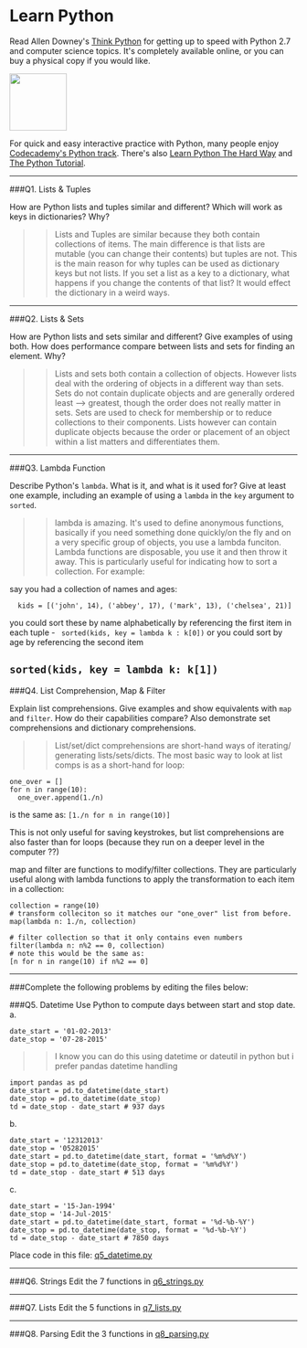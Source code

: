 # Learn Python

Read Allen Downey's [Think Python](http://www.greenteapress.com/thinkpython/) for getting up to speed with Python 2.7 and computer science topics. It's completely available online, or you can buy a physical copy if you would like.

<a href="http://www.greenteapress.com/thinkpython/"><img src="img/think_python.png" style="width: 100px;" target="_blank"></a>

For quick and easy interactive practice with Python, many people enjoy [Codecademy's Python track](http://www.codecademy.com/en/tracks/python). There's also [Learn Python The Hard Way](http://learnpythonthehardway.org/book/) and [The Python Tutorial](https://docs.python.org/2/tutorial/).

---

###Q1. Lists &amp; Tuples

How are Python lists and tuples similar and different? Which will work as keys in dictionaries? Why?

>> Lists and Tuples are similar because they both contain collections of items. The main difference is that lists are mutable (you can change their contents) but tuples are not. This is the main reason for why tuples can be used as dictionary keys but not lists. If you set a list as a key to a dictionary, what happens if you change the contents of that list? It would effect the dictionary in a weird ways.

---

###Q2. Lists &amp; Sets

How are Python lists and sets similar and different? Give examples of using both. How does performance compare between lists and sets for finding an element. Why?

>> Lists and sets both contain a collection of objects. However lists deal with the ordering of objects in a different way than sets. Sets do not contain duplicate objects and are generally ordered least --> greatest, though the order does not really matter in sets. Sets are used to check for membership or to reduce collections to their components. Lists however can contain duplicate objects because the order or placement of an object within a list matters and differentiates them.

---

###Q3. Lambda Function

Describe Python's `lambda`. What is it, and what is it used for? Give at least one example, including an example of using a `lambda` in the `key` argument to `sorted`.

>> lambda is amazing. It's used to define anonymous functions, basically if you need something done quickly/on the fly and on a very specific group of objects, you use a lambda funciton. Lambda functions are disposable, you use it and then throw it away. This is particularly useful for indicating how to sort a collection. For example:

say you had a collection of names and ages:
```
  kids = [('john', 14), ('abbey', 17), ('mark', 13), ('chelsea', 21)]
```
you could sort these by name alphabetically by referencing the first item in each tuple -
``` sorted(kids, key = lambda k : k[0])```
or you could sort by age by referencing the second item

``` sorted(kids, key = lambda k: k[1]) ```
---

###Q4. List Comprehension, Map &amp; Filter

Explain list comprehensions. Give examples and show equivalents with `map` and `filter`. How do their capabilities compare? Also demonstrate set comprehensions and dictionary comprehensions.

>> List/set/dict comprehensions are short-hand ways of iterating/ generating lists/sets/dicts. The most basic way to look at list comps is as a short-hand for loop:

```
one_over = []
for n in range(10):
  one_over.append(1./n)
```
is the same as:
``` [1./n for n in range(10)] ```

This is not only useful for saving keystrokes, but list comprehensions are also faster than for loops (because they run on a deeper level in the computer ??)


map and filter are functions to modify/filter collections. They are particularly useful along with lambda functions to apply the transformation to each item in a collection:
```
collection = range(10)
# transform colleciton so it matches our "one_over" list from before.
map(lambda n: 1./n, collection)

# filter collection so that it only contains even numbers
filter(lambda n: n%2 == 0, collection)
# note this would be the same as:
[n for n in range(10) if n%2 == 0]
```



---

###Complete the following problems by editing the files below:

###Q5. Datetime
Use Python to compute days between start and stop date.   
a.  

```
date_start = '01-02-2013'    
date_stop = '07-28-2015'
```

>> I know you can do this using datetime or dateutil in python but i prefer pandas datetime handling
``` 
import pandas as pd
date_start = pd.to_datetime(date_start)
date_stop = pd.to_datetime(date_stop)
td = date_stop - date_start # 937 days
```
b.  
```
date_start = '12312013'  
date_stop = '05282015'  
date_start = pd.to_datetime(date_start, format = '%m%d%Y')
date_stop = pd.to_datetime(date_stop, format = '%m%d%Y')
td = date_stop - date_start # 513 days

```

c.  
```
date_start = '15-Jan-1994'      
date_stop = '14-Jul-2015'  
date_start = pd.to_datetime(date_start, format = '%d-%b-%Y')
date_stop = pd.to_datetime(date_stop, format = '%d-%b-%Y')
td = date_stop - date_start # 7850 days

```

Place code in this file: [q5_datetime.py](python/q5_datetime.py)

---

###Q6. Strings
Edit the 7 functions in [q6_strings.py](python/q6_strings.py)

---

###Q7. Lists
Edit the 5 functions in [q7_lists.py](python/q7_lists.py)

---

###Q8. Parsing
Edit the 3 functions in [q8_parsing.py](python/q8_parsing.py)





